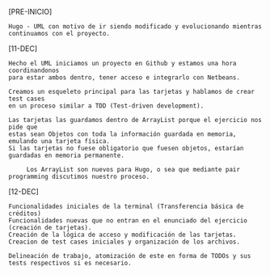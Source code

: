 
[PRE-INICIO]

    Hugo - UML con motivo de ir siendo modificado y evolucionando mientras continuamos con el proyecto.

[11-DEC]
  
    Hecho el UML iniciamos un proyecto en Github y estamos una hora coordinandonos 
    para estar ambos dentro, tener acceso e integrarlo con Netbeans.
    
    Creamos un esqueleto principal para las tarjetas y hablamos de crear test cases 
    en un proceso similar a TDD (Test-driven development).
    
    Las tarjetas las guardamos dentro de ArrayList porque el ejercicio nos pide que 
    estas sean Objetos con toda la información guardada en memoria, emulando una tarjeta física.
    Si las tarjetas no fuese obligatorio que fuesen objetos, estarían guardadas en memoria permanente.
        	
         Los ArrayList son nuevos para Hugo, o sea que mediante pair programming discutimos nuestro proceso.

[12-DEC]
    
    Funcionalidades iniciales de la terminal (Transferencia básica de créditos)
    Funcionalidades nuevas que no entran en el enunciado del ejercicio (creación de tarjetas).
    Creación de la lógica de acceso y modificación de las tarjetas.
    Creacion de test cases iniciales y organización de los archivos.
    
    Delineación de trabajo, atomización de este en forma de TODOs y sus tests respectivos si es necesario.
